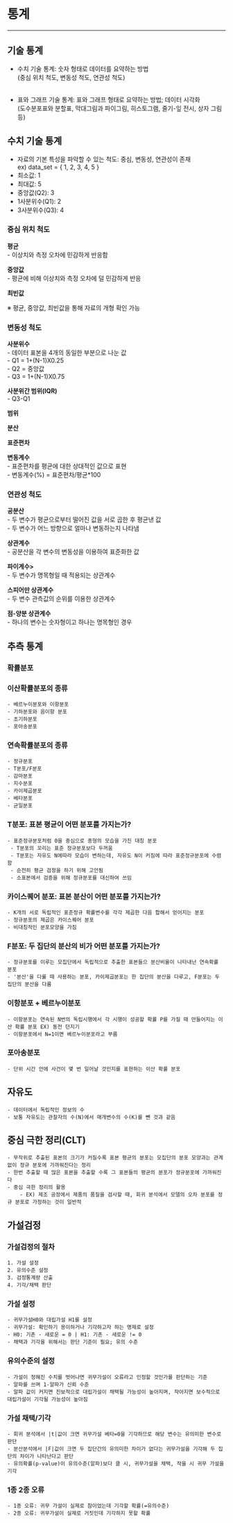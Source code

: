 # 통계
___

## 기술 통계
- 수치 기술 통계: 숫자 형태로 데이터를 요약하는 방법<br>
 (중심 위치 척도, 변동성 척도, 연관성 척도)<br><br>
 
- 표와 그래프 기술 통계: 표와 그래프 형태로 요약하는 방법; 데이터 시각화<br>
 (도수분포표와 분할표, 막대그림과 파이그림, 히스토그램, 줄기-잎 전시, 상자 그림 등)

## 수치 기술 통계
- 자료의 기본 특성을 파악할 수 있는 척도: 중심, 변동성, 연관성이 존재
<BR>ex) data_set = { 1, 2, 3, 4, 5 }
- 최소값: 1
- 최대값: 5
- 중앙값(Q2): 3
- 1사분위수(Q1): 2
- 3사분위수(Q3): 4

### 중심 위치 척도
**평균**<BR>
    - 이상치와 측정 오차에 민감하게 반응함
    
**중앙값**<BR>
    - 평균에 비해 이상치와 측정 오차에 덜 민감하게 반응
    
**최빈값**<BR>
    
※ 평균, 중앙값, 최빈값을 통해 자료의 개형 확인 가능

### 변동성 척도
**사분위수**
    <BR> - 데이터 표본을 4개의 동일한 부분으로 나눈 값
    <BR> - Q1 = 1+(N-1)X0.25
    <BR> - Q2 = 중앙값
    <BR> - Q3 = 1+(N-1)X0.75
        
**사분위간 범위(IQR)**<BR>
        - Q3-Q1
        
**범위**
        
**분산**
        
**표준편차**
        
**변동계수**
        <BR>- 표준편차를 평균에 대한 상대적인 값으로 표현
            <BR>- 변동계수(%) = 표준편차/평균*100

### 연관성 척도
**공분산**<BR>
    - 두 변수가 평균으로부터 떨어진 값을 서로 곱한 후 평균낸 값<BR>
    - 두 변수가 어느 방향으로 얼마나 변동하는지 나타냄<BR>
    
**상관계수**<BR>
    - 공분산을 각 변수의 변동성을 이용하여 표준화한 값<BR>
    
    
**파이계수>**<bR>
    - 두 변수가 명목형일 때 적용되는 상관계수<BR>
    
**스피어만 상관계수**<BR>
    - 두 변수 관측값의 순위를 이용한 상관계수<BR>
    
**점-양분 상관계수**<BR>
    - 하나의 변수는 숫자형이고 하나는 명목형인 경우

## 추측 통계

### 확률분포

### 이산확률분포의 종류
    - 베르누이분포와 이항분포
    - 기하분포와 음이항 분포
    - 초기하분포
    - 포아송분포

### 연속확률분포의 종류
    - 정규분포
    - T분포/F분포
    - 감마분포
    - 지수분포
    - 카이제곱분포
    - 베타분포
    - 균일분포

### T분포: 표본 평균이 어떤 분포를 가지는가?
    - 표준정규분포처럼 0을 중심으로 종형의 모습을 가진 대칭 분포
     - T분포의 꼬리는 표준 정규분포보다 두꺼움
     - T분포는 자유도 N에따라 모습이 변하는데, 자유도 N이 커짐에 따라 표준정규분포에 수렴함
     - 순전히 평균 검정을 하기 위해 고안됨
     - 소표본에서 검증을 위해 정규분포를 대신하여 쓰임

### 카이스퀘어 분포: 표본 분산이 어떤 분포를 가지는가?
    - K개의 서로 독립적인 표준정규 확률변수를 각각 제곱한 다음 합해서 얻어지는 분포
    - 정규분포의 제곱은 카이스퀘어 분포
    - 비대칭적인 분포모양을 가짐

### F분포: 두 집단의 분산의 비가 어떤 분포를 가지는가?
    - 정규분포를 이루는 모집단에서 독립적으로 추출한 표본들으 분산비율이 나타내난 연속확률 분포
    - '분산'을 다룰 때 사용하는 분포, 카이제곱분포는 한 집단의 분산을 다루고, F분포는 두 집단의 분산을 다룸

### 이항분포 + 베르누이분포
    - 이항분포는 연속된 N번의 독립시행에서 각 시행이 성공할 확률 P를 가질 때 만들어지는 이산 확률 분포 EX) 동전 던지기
    - 이항분포에서 N=1이면 베르누이분포라고 부름

### 포아송분포
    - 단위 시간 안에 사건이 몇 번 일어날 것인지를 표현하는 이산 확률 분포

## 자유도
    - 데이터에서 독립적인 정보의 수
    - 보통 자유도는 관찰자의 수(N)에서 매개변수의 수(K)를 뺀 것과 같음

## 중심 극한 정리(CLT)
    - 무작위로 추출된 표본의 크기가 커질수록 표본 평균의 분포는 모집단의 분포 모양과는 관계 없이 정규 분포에 가까워진다는 정리
    - 한번 추출할 때 많은 표본을 추출할 수록 그 표본들의 평균의 분포가 정규분포에 가까워진다
    - 중심 극한 정리의 활용
        - EX) 제조 공정에서 제품의 품질을 검사할 때, 회귀 분석에서 모델의 오차 분포를 정규 분포로 가정하는 것이 일반적

## 가설검정

### 가설검정의 절차
    1. 가설 설정
    2. 유의수준 설정
    3. 검정통계량 산출
    4. 기각/채택 판단

### 가설 설정
    - 귀무가설H0와 대립가설 H1를 설정 
    - 귀무가설: 확인하기 용이하거나 기각하고자 하는 명제로 설정
    - H0: 기존 - 새로운 = 0 | H1: 기존 - 새로운 != 0
    - 채택과 기각을 위해서는 판단 기준이 필요; 유의 수준

### 유의수준의 설정
    - 가설이 정해진 수치를 벗어나면 귀무가설이 오류라고 인정할 것인가를 판단하는 기준
    - 알파를 쓰며 1-알파가 신뢰 수준
    - 알파 값이 커지면 진보적으로 대립가설이 채택될 가능성이 높아지며, 작아지면 보수적으로 대립가설이 기각될 가능성이 높아짐

### 가설 채택/기각
    - 회귀 분석에서 |t|값이 크면 귀무가설 베타=0을 기각하므로 해당 변수는 유의미한 변수로 판단
    - 분산분석에서 |F|값이 크면 두 집단간의 유의미한 차이가 없다는 귀무가설을 기각해 두 집단의 차이가 나타난다고 판단
    - 유의확률(p-value)이 유의수준(알파)보다 클 시, 귀무가설을 채택, 작을 시 귀무 가설을 기각

### 1종 2종 오류
    - 1종 오류: 귀무 가설이 실제로 참이었는데 기각할 확률(=유의수준)
    - 2종 오류: 귀무가설이 실제로 거짓인데 기각하지 못할 확률
